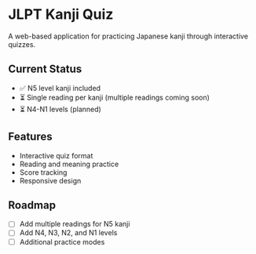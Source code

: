 # JLPT Kanji Quiz

A web-based application for practicing Japanese kanji through interactive quizzes.

## Current Status
- ✅ N5 level kanji included
- ⏳ Single reading per kanji (multiple readings coming soon)
- ⏳ N4-N1 levels (planned)

## Features
- Interactive quiz format
- Reading and meaning practice
- Score tracking
- Responsive design

## Roadmap
- [ ] Add multiple readings for N5 kanji
- [ ] Add N4, N3, N2, and N1 levels
- [ ] Additional practice modes
